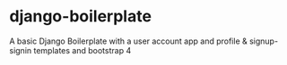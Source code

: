 # django-boilerplate
A basic Django Boilerplate with a user account app and profile &amp; signup-signin templates and bootstrap 4

